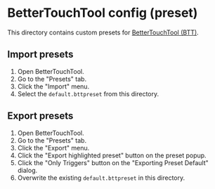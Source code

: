 # BetterTouchTool config (preset)

This directory contains custom presets for [BetterTouchTool (BTT)](https://folivora.ai/).

## Import presets

1. Open BetterTouchTool.
2. Go to the "Presets" tab.
3. Click the "Import" menu.
4. Select the `default.bttpreset` from this directory.

## Export presets

1. Open BetterTouchTool.
2. Go to the "Presets" tab.
3. Click the "Export" menu.
4. Click the "Export highlighted preset" button on the preset popup.
5. Click the "Only Triggers"  button on the "Exporting Preset Default" dialog.
6. Overwrite the existing `default.bttpreset` in this directory.
